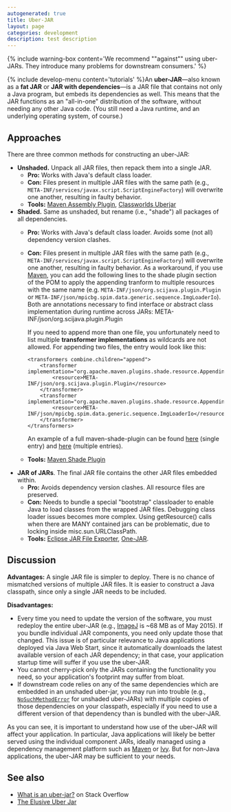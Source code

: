 ```yaml
---
autogenerated: true
title: Uber-JAR
layout: page
categories: development
description: test description
---
```

{% include warning-box content='We recommend ""against"" using uber-JARs. They introduce many problems for downstream consumers.' %}

{% include develop-menu content='tutorials' %}An **uber-JAR**—also known as a **fat JAR** or **JAR with dependencies**—is a JAR file that contains not only a Java program, but embeds its dependencies as well. This means that the JAR functions as an "all-in-one" distribution of the software, without needing any other Java code. (You still need a Java runtime, and an underlying operating system, of course.)



Approaches
----------

There are three common methods for constructing an uber-JAR:

-   **Unshaded.** Unpack all JAR files, then repack them into a single JAR.
    -   **Pro:** Works with Java's default class loader.
    -   **Con:** Files present in multiple JAR files with the same path (e.g., `META-INF/services/javax.script.ScriptEngineFactory`) will overwrite one another, resulting in faulty behavior.
    -   **Tools:** [Maven Assembly Plugin](http://maven.apache.org/plugins/maven-assembly-plugin/), [Classworlds Uberjar](http://classworlds.codehaus.org/uberjar.html)
-   **Shaded.** Same as unshaded, but rename (i.e., "shade") all packages of all dependencies.
    -   **Pro:** Works with Java's default class loader. Avoids some (not all) dependency version clashes.
    -   **Con:** Files present in multiple JAR files with the same path (e.g., `META-INF/services/javax.script.ScriptEngineFactory`) will overwrite one another, resulting in faulty behavior. As a workaround, if you use [Maven](Maven), you can add the following lines to the shade plugin section of the POM to apply the appending tranform to multiple resources with the same name (e.g. `META-INF/json/org.scijava.plugin.Plugin` or `META-INF/json/mpicbg.spim.data.generic.sequence.ImgLoaderIo`). Both are annotations necessary to find interface or abstract class implementation during runtime across JARs:
            <transformers combine.children="append">
              <transformer implementation="org.apache.maven.plugins.shade.resource.AppendingTransformer">
                <resource>META-INF/json/org.scijava.plugin.Plugin</resource>
              </transformer>
            </transformers>

        If you need to append more than one file, you unfortunately need to list multiple **transformer implementations** as wildcards are not allowed. For appending two files, the entry would look like this:

            <transformers combine.children="append">
                <transformer implementation="org.apache.maven.plugins.shade.resource.AppendingTransformer">
                    <resource>META-INF/json/org.scijava.plugin.Plugin</resource>
                </transformer>
                <transformer implementation="org.apache.maven.plugins.shade.resource.AppendingTransformer">
                    <resource>META-INF/json/mpicbg.spim.data.generic.sequence.ImgLoaderIo</resource>
                </transformer>
            </transformers>

        An example of a full maven-shade-plugin can be found [here](https://github.com/PreibischLab/multiview-reconstruction/blob/96d0f417638dab108f942e49ffa26024b48053f0/pom.xml#L271) (single entry) and [here](https://github.com/PreibischLab/BigStitcher/blob/eb1cc4af404ae83715135894920ed9c3b5e42385/pom.xml#L208) (multiple entries).
    -   **Tools:** [Maven Shade Plugin](http://maven.apache.org/plugins/maven-shade-plugin/)
-   **JAR of JARs**. The final JAR file contains the other JAR files embedded within.
    -   **Pro:** Avoids dependency version clashes. All resource files are preserved.
    -   **Con:** Needs to bundle a special "bootstrap" classloader to enable Java to load classes from the wrapped JAR files. Debugging class loader issues becomes more complex. Using getResource() calls when there are MANY contained jars can be problematic, due to locking inside misc.sun.URLClassPath.
    -   **Tools:** [Eclipse JAR File Exporter](http://help.eclipse.org/luna/index.jsp?topic=%2Forg.eclipse.jdt.doc.user%2Freference%2Fref-export-jar.htm), [One-JAR](http://one-jar.sourceforge.net/).

Discussion
----------

**Advantages:** A single JAR file is simpler to deploy. There is no chance of mismatched versions of multiple JAR files. It is easier to construct a Java classpath, since only a single JAR needs to be included.

**Disadvantages:**

-   Every time you need to update the version of the software, you must redeploy the entire uber-JAR (e.g., [ImageJ](ImageJ) is \~68 MB as of May 2015). If you bundle individual JAR components, you need only update those that changed. This issue is of particular relevance to Java applications deployed via Java Web Start, since it automatically downloads the latest available version of each JAR dependency; in that case, your application startup time will suffer if you use the uber-JAR.
-   You cannot cherry-pick only the JARs containing the functionality you need, so your application's footprint may suffer from bloat.
-   If downstream code relies on any of the same dependencies which are embedded in an unshaded uber-jar, you may run into trouble (e.g., [`NoSuchMethodError`](Troubleshooting#NoSuchMethodError_or_NoClassDefFoundError) for unshaded uber-JARs) with multiple copies of those dependencies on your classpath, especially if you need to use a different version of that dependency than is bundled with the uber-JAR.

As you can see, it is important to understand how use of the uber-JAR will affect your application. In particular, Java applications will likely be better served using the individual component JARs, ideally managed using a dependency management platform such as [Maven](http://maven.apache.org/) or [Ivy](http://ant.apache.org/ivy/). But for non-Java applications, the uber-JAR may be sufficient to your needs.

See also
--------

-   [What is an uber-jar?](http://stackoverflow.com/q/11947037) on Stack Overflow
-   [The Elusive Uber Jar](http://dig.floatingsun.net/the-elusive-uber-jar/)
